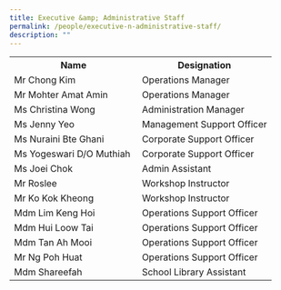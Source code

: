 ```yaml
---
title: Executive &amp; Administrative Staff
permalink: /people/executive-n-administrative-staff/
description: ""
---
```

<table>
<tbody>
<tr>
<th>Name</th>
<th>Designation</th>
</tr>
<tr>
<td>Mr Chong Kim</td>
<td>Operations Manager</td>
</tr>
<tr>
<td>Mr Mohter Amat Amin</td>
<td>Operations Manager</td>
</tr>
<tr>
<td>Ms Christina Wong</td>
<td>Administration Manager</td>
</tr>
<tr>
<td>Ms Jenny Yeo</td>
<td>Management Support Officer</td>
</tr>
<tr>
<td>Ms Nuraini Bte Ghani</td>
<td>Corporate Support Officer</td>
</tr>
<tr>
<td>Ms Yogeswari D/O Muthiah&nbsp;</td>
<td>Corporate Support Officer</td>
</tr>
<tr>
<td>Ms Joei Chok</td>
<td>Admin Assistant</td>
</tr>
<tr>
<td>Mr Roslee</td>
<td>Workshop Instructor</td>
</tr>
<tr>
<td>Mr Ko Kok Kheong</td>
<td>Workshop Instructor</td>
</tr>
<tr>
<td>Mdm Lim Keng Hoi</td>
<td>Operations Support Officer</td>
</tr>
<tr>
<td>Mdm Hui Loow Tai&nbsp;</td>
<td>Operations Support Officer</td>
</tr>
<tr>
<td>Mdm Tan Ah Mooi</td>
<td>Operations Support Officer</td>
</tr>
<tr>
<td>Mr Ng Poh Huat</td>
<td>Operations Support Officer</td>
</tr>
<tr>
<td>Mdm Shareefah</td>
<td>School Library Assistant</td>
</tr>
</tbody>
</table>